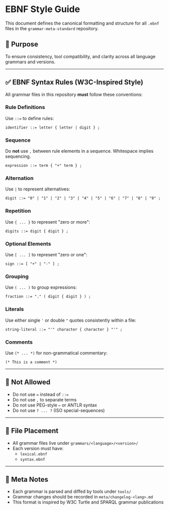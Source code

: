 # EBNF Style Guide

This document defines the canonical formatting and structure for all `.ebnf` files in the `grammar-meta-standard` repository.

## 🎯 Purpose

To ensure consistency, tool compatibility, and clarity across all language grammars and versions.

---

## ✅ EBNF Syntax Rules (W3C-Inspired Style)

All grammar files in this repository **must** follow these conventions:

### Rule Definitions

Use `::=` to define rules:

```ebnf
identifier ::= letter { letter | digit } ;
```

### Sequence

Do **not** use `,` between rule elements in a sequence. Whitespace implies sequencing.

```ebnf
expression ::= term { "+" term } ;
```

### Alternation

Use `|` to represent alternatives:

```ebnf
digit ::= "0" | "1" | "2" | "3" | "4" | "5" | "6" | "7" | "8" | "9" ;
```

### Repetition

Use `{ ... }` to represent "zero or more":

```ebnf
digits ::= digit { digit } ;
```

### Optional Elements

Use `[ ... ]` to represent "zero or one":

```ebnf
sign ::= [ "+" | "-" ] ;
```

### Grouping

Use `( ... )` to group expressions:

```ebnf
fraction ::= "." ( digit { digit } ) ;
```

### Literals

Use either single `'` or double `"` quotes consistently within a file:

```ebnf
string-literal ::= "'" character { character } "'" ;
```

### Comments

Use `(* ... *)` for non-grammatical commentary:

```ebnf
(* This is a comment *)
```

---

## 🚫 Not Allowed

- Do not use `=` instead of `::=`
- Do not use `,` to separate terms
- Do not use PEG-style `←` or ANTLR syntax
- Do not use `? ... ?` (ISO special-sequences)

---

## 📂 File Placement

- All grammar files live under `grammars/<language>/<version>/`
- Each version must have:
  - `lexical.ebnf`
  - `syntax.ebnf`

---

## 🧠 Meta Notes

- Each grammar is parsed and diffed by tools under `tools/`
- Grammar changes should be recorded in `meta/changelog-<lang>.md`
- This format is inspired by W3C Turtle and SPARQL grammar publications

